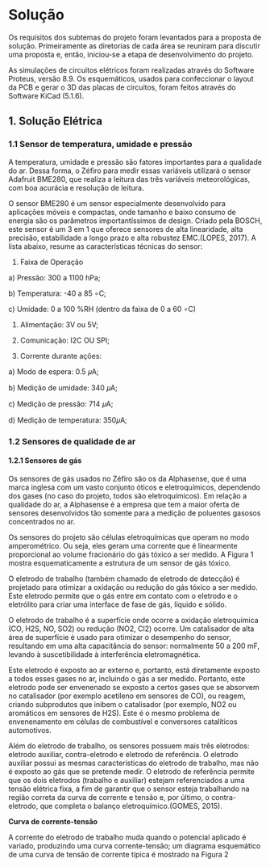 # Solução

Os requisitos dos subtemas do projeto foram levantados para a proposta de solução. Primeiramente as diretorias de cada área se reuniram para discutir uma proposta e, então, iniciou-se a etapa de desenvolvimento do projeto.

As simulações de circuitos elétricos foram realizadas através do Software Proteus, versão 8.9. Os esquemáticos, usados para confeccionar o layout da PCB e gerar o 3D das placas de circuitos, foram feitos através do Software KiCad (5.1.6).

## 1. Solução Elétrica

### 1.1 Sensor de temperatura, umidade e pressão

A temperatura, umidade e pressão são fatores importantes para a qualidade do ar. Dessa forma, o Zéfiro para medir essas variáveis utilizará o sensor Adafruit BME280, que realiza a leitura das três variáveis meteorológicas, com boa acurácia e resolução de leitura.

O sensor BME280 é um sensor especialmente desenvolvido para aplicações móveis e compactas, onde tamanho e baixo consumo de energia são os parâmetros importantíssimos de design. Criado pela BOSCH, este sensor é um 3 em 1 que oferece sensores de alta linearidade, alta precisão, estabilidade a longo prazo e alta robustez EMC.(LOPES, 2017). A lista abaixo, resume as características técnicas do sensor:

1. Faixa de Operação
   
  a) Pressão: 300 a 1100 hPa;

  b) Temperatura: -40 a 85 ∘C;

  c) Umidade: 0 a 100 %RH (dentro da faixa de 0 a 60 ∘C)

1. Alimentação: 3V ou 5V;
   
2. Comunicação: I2C OU SPI;
   
3. Corrente durante ações:
   
  a) Modo de espera: 0.5 𝜇A;

  b) Medição de umidade: 340 𝜇A;

  c) Medição de pressão: 714 𝜇A;

  d) Medição de temperatura: 350𝜇A;


### 1.2 Sensores de qualidade de ar

#### 1.2.1 Sensores de gás

Os sensores de gás usados no Zéfiro são os da Alphasense, que é uma marca inglesa com um vasto conjunto óticos e eletroquímicos, dependendo dos gases (no caso do projeto, todos são eletroquímicos). Em relação a qualidade do ar, a Alphasense é a empresa que tem a maior oferta de sensores desenvolvidos tão somente para a medição de poluentes gasosos concentrados no ar.

Os sensores do projeto são células eletroquímicas que operam no modo amperométrico. Ou seja, eles geram uma corrente que é linearmente proporcional ao volume fracionário do gás tóxico a ser medido. A Figura 1 mostra esquematicamente a estrutura de um sensor de gás tóxico.

O eletrodo de trabalho (também chamado de eletrodo de detecção) é projetado para otimizar a oxidação ou redução do gás tóxico a ser medido. Este eletrodo permite que o gás entre em contato com o eletrodo e o eletrólito para criar uma interface de fase de gás, líquido e sólido.

O eletrodo de trabalho é a superfície onde ocorre a oxidação eletroquímica (CO, H2S, NO, SO2) ou redução (NO2, Cl2) ocorre. Um catalisador de alta área de superfície é usado para otimizar o desempenho do sensor, resultando em uma alta capacitância do sensor: normalmente 50 a 200 mF, levando à suscetibilidade à interferência eletromagnética.

Este eletrodo é exposto ao ar externo e, portanto, está diretamente exposto a todos esses gases no ar, incluindo o gás a ser medido. Portanto, este eletrodo pode ser envenenado se exposto a certos gases que se absorvem no catalisador (por exemplo acetileno em sensores de CO), ou reagem, criando subprodutos que inibem o catalisador (por exemplo, NO2 ou aromáticos em sensores de H2S). Este é o mesmo problema de envenenamento em células de combustível e conversores catalíticos automotivos.

Além do eletrodo de trabalho, os sensores possuem mais três eletrodos: eletrodo auxiliar, contra-eletrodo e eletrodo de referência. O eletrodo auxiliar possui as mesmas características do eletrodo de trabalho, mas não é exposto ao gás que se pretende medir. O eletrodo de referência permite que os dois eletrodos (trabalho e auxiliar) estejam referenciados a uma tensão elétrica fixa, a fim de garantir que o sensor esteja trabalhando na
região correta da curva de corrente e tensão e, por último, o contra-eletrodo, que completa o balanço eletroquímico.(GOMES, 2015).

**Curva de corrente-tensão**

A corrente do eletrodo de trabalho muda quando o potencial aplicado é variado, produzindo uma curva  corrente-tensão; um diagrama esquemático de uma curva de tensão de corrente típica é mostrado na Figura 2
